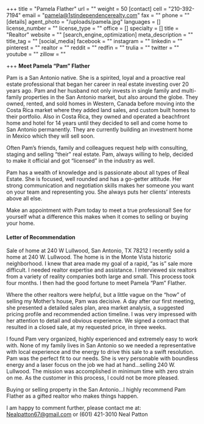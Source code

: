 +++
title = "Pamela Flather"
url = ""
weight = 50
[contact]
cell = "210-392-7194"
email = "pamela@1stindependencerealty.com"
fax = ""
phone = ""
[details]
agent_photo = "/uploads/pamela.jpg"
languages = []
license_number = ""
license_type = ""
office = []
specialty = []
title = "Realtor"
website = ""
[search_engine_optimization]
meta_description = ""
title_tag = ""
[social_media]
facebook = ""
instagram = ""
linkedin = ""
pinterest = ""
realtor = ""
reddit = ""
redfin = ""
trulia = ""
twitter = ""
youtube = ""
zillow = ""

+++
**Meet Pamela “Pam” Flather**

Pam is a San Antonio native. She is a spirited, loyal and a proactive real estate professional that began her career in real estate investing over 20 years ago. Pam and her husband not only invests in single family and multi-family properties in the San Antonio market, but also around the globe. They owned, rented, and sold homes in Western, Canada before moving into the Costa Rica market where they added land sales, and custom built homes to their portfolio. Also in Costa Rica, they owned and operated a beachfront home and hotel for 14 years until they decided to sell and come home to San Antonio permanently. They are currently building an investment home in Mexico which they will sell soon.

Often Pam’s friends, family and colleagues request help with consulting, staging and selling “their" real estate. Pam, always willing to help, decided to make it official and got “licensed” in the industry as well.

Pam has a wealth of knowledge and is passionate about all types of Real Estate. She is focused, well rounded and has a go-getter attitude. Her strong communication and negotiation skills makes her someone you want on your team and representing you. She always puts her clients’ interests above all else.

Make an appointment with Pam today to meet a true professional! See for yourself what a difference this makes when it comes to selling or buying your home.

#### **Letter of Recommendation**

Sale of home at 240 W Lullwood, San Antonio, TX 78212 I recently sold a home at 240 W. Lullwood. The home is in the Monte Vista historic neighborhood. I knew that area made my goal of a rapid, “as is” sale more difficult. I needed realtor expertise and assistance. I interviewed six realtors from a variety of reality companies both large and small. This process took four months. I then had the good fortune to meet Pamela “Pam” Flather.

Where the other realtors were helpful, but a little vague on the “how” of selling my Mother’s house, Pam was decisive. A day after our first meeting, she presented a detailed sales plan, area market analysis, a suggested pricing profile and recommended action timeline. I was very impressed with her attention to detail and obvious experience. We signed a contract that resulted in a closed sale, at my requested price, in three weeks.

I found Pam very organized, highly experienced and extremely easy to work with. None of my family lives in San Antonio so we needed a representative with local experience and the energy to drive this sale to a swift resolution. Pam was the perfect fit to our needs. She is very personable with boundless energy and a laser focus on the job we had at hand…selling 240 W. Lullwood. The mission was accomplished in minimum time with zero strain on me. As the customer in this process, I could not be more pleased.

Buying or selling property in the San Antonio…I highly recommend Pam Flather as a gifted realtor who makes things happen.

I am happy to comment further, please contact me at: Nealpatton67@gmail.com or (601) 421-3010 Neal Patton